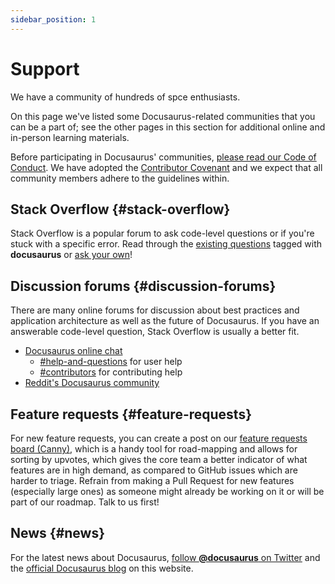 ```yaml
---
sidebar_position: 1
---
```

# Support
We have a community of hundreds of spce enthusiasts.

On this page we've listed some Docusaurus-related communities that you can be a part of; see the other pages in this section for additional online and in-person learning materials.

Before participating in Docusaurus' communities, [please read our Code of Conduct](https://engineering.fb.com/codeofconduct/). We have adopted the [Contributor Covenant](https://www.contributor-covenant.org/) and we expect that all community members adhere to the guidelines within.

## Stack Overflow {#stack-overflow}

Stack Overflow is a popular forum to ask code-level questions or if you're stuck with a specific error. Read through the [existing questions](https://stackoverflow.com/questions/tagged/docusaurus) tagged with **docusaurus** or [ask your own](https://stackoverflow.com/questions/ask?tags=docusaurus)!

## Discussion forums {#discussion-forums}

There are many online forums for discussion about best practices and application architecture as well as the future of Docusaurus. If you have an answerable code-level question, Stack Overflow is usually a better fit.

- [Docusaurus online chat](https://discord.gg/docusaurus)
  - [#help-and-questions](https://discord.gg/fwbcrQ3dHR) for user help
  - [#contributors](https://discord.gg/6g6ASPA) for contributing help
- [Reddit's Docusaurus community](https://www.reddit.com/r/docusaurus/)

## Feature requests {#feature-requests}

For new feature requests, you can create a post on our [feature requests board (Canny)](#), which is a handy tool for road-mapping and allows for sorting by upvotes, which gives the core team a better indicator of what features are in high demand, as compared to GitHub issues which are harder to triage. Refrain from making a Pull Request for new features (especially large ones) as someone might already be working on it or will be part of our roadmap. Talk to us first!

## News {#news}

For the latest news about Docusaurus, [follow **@docusaurus** on Twitter](https://twitter.com/docusaurus) and the [official Docusaurus blog](/blog) on this website.